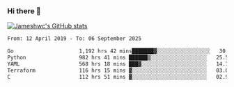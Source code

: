 ### Hi there 👋

[![Jameshwc's GitHub stats](https://github-readme-stats.vercel.app/api?username=jameshwc)](https://github.com/anuraghazra/github-readme-stats)

<!--START_SECTION:waka-->

```txt
From: 12 April 2019 - To: 06 September 2025

Go                     1,192 hrs 42 mins███████▓░░░░░░░░░░░░░░░░░   30.95 %
Python                 982 hrs 41 mins ██████▒░░░░░░░░░░░░░░░░░░   25.50 %
YAML                   568 hrs 18 mins ███▓░░░░░░░░░░░░░░░░░░░░░   14.74 %
Terraform              116 hrs 15 mins ▓░░░░░░░░░░░░░░░░░░░░░░░░   03.02 %
C                      112 hrs 51 mins ▓░░░░░░░░░░░░░░░░░░░░░░░░   02.93 %
```

<!--END_SECTION:waka-->